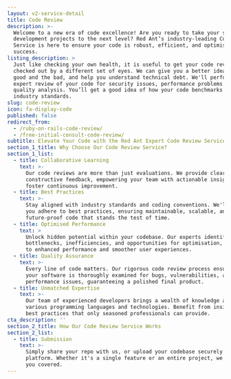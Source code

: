 ```yaml
---
layout: v2-service-detail
title: Code Review
description: >-
  Welcome to a new era of code excellence! Are you ready to take your software
  development projects to the next level? Red Ant’s industry-leading Code Review
  Service is here to ensure your code is robust, efficient, and optimised for
  success.
listing_description: >
  Just like checking your own health, it is useful to get your code reviewed and
  checked out by a different set of eyes. We can give you a better idea of the
  good and the bad, and help you understand technical debt. We'll perform an
  expert review of your code for security issues, performance problems and a
  quality analysis. You’ll get a good idea of how your code benchmarks against
  industry standards.
slug: code-review
icon: fa-display-code
published: false
redirect_from:
  - /ruby-on-rails-code-review/
  - /free-initial-consult-code-review/
subtitle: Elevate Your Code with the Red Ant Expert Code Review Service
section_1_title: Why Choose Our Code Review Service?
section_1_list:
  - title: Collaborative Learning
    text: >-
      Our code reviews are more than just evaluations. We provide clear and
      constructive feedback, empowering your team with actionable insights that
      foster continuous improvement.
  - title: Best Practices
    text: >-
      Stay aligned with industry standards and coding conventions. We'll help
      you adhere to best practices, ensuring maintainable, scalable, and
      future-proof code that stands the test of time.
  - title: Optimised Performance
    text: >
      Unlock hidden potential within your codebase. Our experts identify
      bottlenecks, inefficiencies, and opportunities for optimisation, leading
      to enhanced performance and smoother user experiences.
  - title: Quality Assurance
    text: >-
      Every line of code matters. Our rigorous code review process ensures that
      your software is thoroughly examined for bugs, vulnerabilities, and
      performance issues, guaranteeing a polished final product.
  - title: Unmatched Expertise
    text: >-
      Our team of experienced developers brings a wealth of knowledge across
      various programming languages and technologies. Benefit from insights and
      best practices that only seasoned professionals can provide.
cta_description: ''
section_2_title: How Our Code Review Service Works
section_2_list:
  - title: Submission
    text: >-
      Simply share your repo with us, or upload your codebase securely to our
      platform. Whether it's a single feature or an entire project, we've got
      you covered.
---
```







